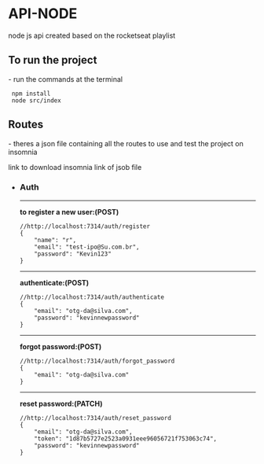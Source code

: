 # API-NODE
node js api created based on the rocketseat playlist

<H2>To run the project</H2>
<p> - run the commands at the terminal</p>

```
 npm install
 node src/index
```

<H2>Routes</H2>
<p> - theres a json file containing all the routes to use and test the project on insomnia</p>
<a target="_blank" href"https://insomnia.rest/download/"> link to download insomnia<a>
<a target="_blank" href"https://insomnia.rest/download/"> link of jsob file<a>
 
* <H3>Auth</H3>
 	<hr>
	<b><p> to register a new user:(POST)</p></b>

	```
	//http://localhost:7314/auth/register
	{ 
		"name": "r",
		"email": "test-ipo@Su.com.br",
		"password": "Kevin123"
	}
	```
	<hr>
	<b><p> authenticate:(POST)</p></b>

	```
	//http://localhost:7314/auth/authenticate
	{
		"email": "otg-da@silva.com",
		"password": "kevinnewpassword"
	}
	```
	<hr>
	<b>
	<p> forgot password:(POST)</p></b>

	```
	//http://localhost:7314/auth/forgot_password
	{
		"email": "otg-da@silva.com"
	}
	```
	<hr>
	<b>
	<p> reset password:(PATCH)</p></b>

	```
	//http://localhost:7314/auth/reset_password
	{
		"email": "otg-da@silva.com",
		"token": "1d87b5727e2523a0931eee96056721f753063c74",
		"password": "kevinnewpassword"
	}
	```
